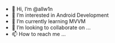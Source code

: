 - 👋 Hi, I’m @allw1n
- 👀 I’m interested in Android Development
- 🌱 I’m currently learning MVVM
- 💞️ I’m looking to collaborate on ...
- 📫 How to reach me ...

<!---
allw1n/allw1n is a ✨ special ✨ repository because its `README.md` (this file) appears on your GitHub profile.
You can click the Preview link to take a look at your changes.
--->

